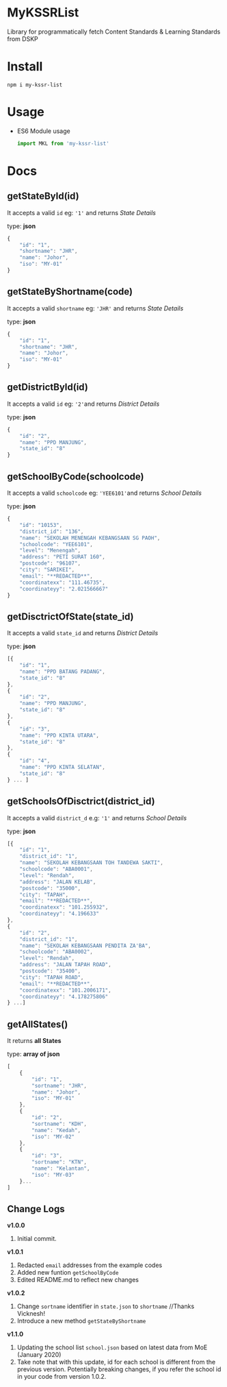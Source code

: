 # MyKSSRList
Library for programmatically fetch Content Standards &amp; Learning Standards from DSKP

# Install
`npm i my-kssr-list`

# Usage
  - ES6 Module usage
   
     ```js
     import MKL from 'my-kssr-list'
     ```

# Docs

getStateById(id)
---------------

It accepts a valid `id` eg: `'1'` and returns *State Details*

type: **json**

```js
{
    "id": "1",
    "shortname": "JHR",
    "name": "Johor",
    "iso": "MY-01"
}
```

getStateByShortname(code)
---------------

It accepts a valid `shortname` eg: `'JHR'` and returns *State Details*

type: **json**

```js
{
    "id": "1",
    "shortname": "JHR",
    "name": "Johor",
    "iso": "MY-01"
}
```

getDistrictById(id)
---------------

It accepts a valid `id` eg: `'2'`and returns *District Details*

type: **json**

```js
{
    "id": "2",
    "name": "PPD MANJUNG",
    "state_id": "8"
}
```

getSchoolByCode(schoolcode)
---------------

It accepts a valid `schoolcode` eg: `'YEE6101'`and returns *School Details*

type: **json**

```js
{
    "id": "10153",
    "district_id": "136",
    "name": "SEKOLAH MENENGAH KEBANGSAAN SG PAOH",
    "schoolcode": "YEE6101",
    "level": "Menengah",
    "address": "PETI SURAT 160",
    "postcode": "96107",
    "city": "SARIKEI",
    "email": "**REDACTED**",
    "coordinatexx": "111.46735",
    "coordinateyy": "2.021566667"
}
```

getDisctrictOfState(state_id)
---------------

It accepts a valid `state_id` and returns *District Details*

type: **json**


```js
[{
    "id": "1",
    "name": "PPD BATANG PADANG",
    "state_id": "8"
},
{
    "id": "2",
    "name": "PPD MANJUNG",
    "state_id": "8"
},
{
    "id": "3",
    "name": "PPD KINTA UTARA",
    "state_id": "8"
},
{
    "id": "4",
    "name": "PPD KINTA SELATAN",
    "state_id": "8"
} ... ]
```

getSchoolsOfDisctrict(district_id)
---------------

It accepts a valid `district_d` e.g: `'1'` and returns *School Details*

type: **json**

```js
[{
    "id": "1",
    "district_id": "1",
    "name": "SEKOLAH KEBANGSAAN TOH TANDEWA SAKTI",
    "schoolcode": "ABA0001",
    "level": "Rendah",
    "address": "JALAN KELAB",
    "postcode": "35000",
    "city": "TAPAH",
    "email": "**REDACTED**",
    "coordinatexx": "101.255932",
    "coordinateyy": "4.196633"
},
{
    "id": "2",
    "district_id": "1",
    "name": "SEKOLAH KEBANGSAAN PENDITA ZA'BA",
    "schoolcode": "ABA0002",
    "level": "Rendah",
    "address": "JALAN TAPAH ROAD",
    "postcode": "35400",
    "city": "TAPAH ROAD",
    "email": "**REDACTED**",
    "coordinatexx": "101.2006171",
    "coordinateyy": "4.178275806"
} ...]
```

getAllStates()
---------------
It returns **all States**

type: **array of json**

```js
[
    {
		"id": "1",
		"sortname": "JHR",
		"name": "Johor",
		"iso": "MY-01"
	},
	{
		"id": "2",
		"sortname": "KDH",
		"name": "Kedah",
		"iso": "MY-02"
	},
	{
		"id": "3",
		"sortname": "KTN",
		"name": "Kelantan",
		"iso": "MY-03"
	}...
]
```

Change Logs
---------------

**v1.0.0**

1. Initial commit.

**v1.0.1**

1. Redacted `email` addresses from the example codes
2. Added new funtion `getSchoolByCode`
3. Edited README.md to reflect new changes

**v1.0.2**

1. Change `sortname` identifier in `state.json` to `shortname` //Thanks Vicknesh!
2. Introduce a new method `getStateByShortname`

**v1.1.0**

1. Updating the school list `school.json` based on latest data from MoE (January 2020)
2. Take note that with this update, id for each school is different from the previous version. Potentially breaking changes, if you refer the school id in your code from version 1.0.2.
